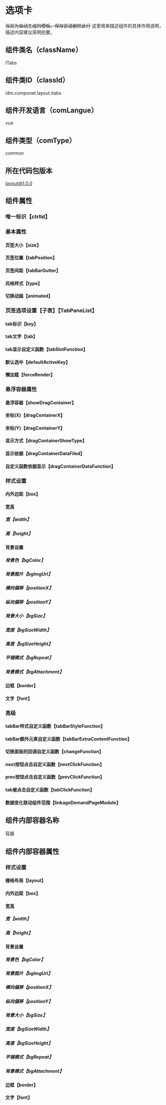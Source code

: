 
# 选项卡
~~当前为自动生成的模板，保存前请删除此行~~
这里用来描述组件的具体作用说明，描述内容建议简明扼要。
## 组件类名（className）
ITabs
## 组件类ID（classId）
idm.componet.layout.itabs
## 组件开发语言（comLangue）
vue
## 组件类型（comType）
common
## 所在代码包版本
layout@1.0.0
## 组件属性
### 唯一标识【ctrlId】
### 基本属性
#### 页签大小【size】
#### 页签位置【tabPosition】
#### 页签间距【tabBarGutter】
#### 风格样式【type】
#### 切换动画【animated】
### 页签选项设置【子表】【TabPaneList】
#### tab标识【key】
#### tab文字【tab】
#### tab显示自定义函数【tabSlotFunction】
#### 默认选中【defaultActiveKey】
#### 懒加载【forceRender】
### 悬浮容器属性
#### 悬浮容器【showDragContainer】
#### 坐标(X)【dragContainerX】
#### 坐标(Y)【dragContainerY】
#### 显示方式【dragContainerShowType】
#### 显示依据【dragContainerDataFiled】
#### 自定义函数依据显示【dragContainerDataFunction】
### 样式设置
#### 内外边距【box】
#### 宽高
##### 宽【width】
##### 高【height】
#### 背景设置
##### 背景色【bgColor】
##### 背景图片【bgImgUrl】
##### 横向偏移【positionX】
##### 纵向偏移【positionY】
##### 背景大小【bgSize】
##### 宽度【bgSizeWidth】
##### 高度【bgSizeHeight】
##### 平铺模式【bgRepeat】
##### 背景模式【bgAttachment】
#### 边框【border】
#### 文字【font】
### 高级
#### tabBar样式自定义函数【tabBarStyleFunction】
#### tabBar额外元素自定义函数【tabBarExtraContentFunction】
#### 切换面板的回调自定义函数【changeFunction】
#### next按钮点击自定义函数【nextClickFunction】
#### prev按钮点击自定义函数【prevClickFunction】
#### tab被点击自定义函数【tabClickFunction】
#### 数据变化联动组件范围【linkageDemandPageModule】
## 组件内部容器名称
容器
## 组件内部容器属性
### 样式设置
#### 栅格布局【layout】
#### 内外边距【box】
#### 宽高
##### 宽【width】
##### 高【height】
#### 背景设置
##### 背景色【bgColor】
##### 背景图片【bgImgUrl】
##### 横向偏移【positionX】
##### 纵向偏移【positionY】
##### 背景大小【bgSize】
##### 宽度【bgSizeWidth】
##### 高度【bgSizeHeight】
##### 平铺模式【bgRepeat】
##### 背景模式【bgAttachment】
#### 边框【border】
#### 文字【font】